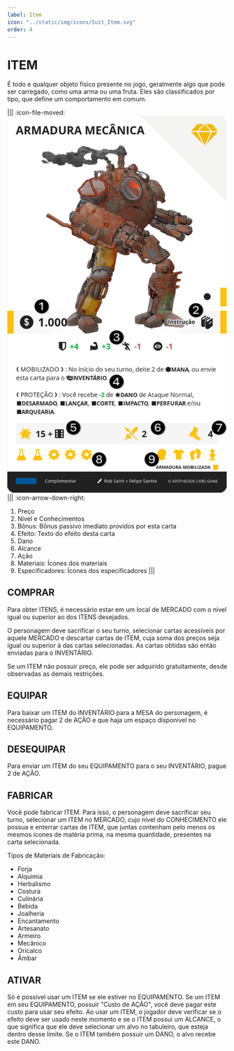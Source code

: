 ```yaml
---
label: Item
icon: "../static/img/icons/Suit_Item.svg"
order: 4
---
```


# ITEM

É todo e qualquer objeto físico presente no jogo, geralmente algo que pode ser carregado, como uma arma ou uma fruta. Eles são classificados por tipo, que define um comportamento em comum.

||| :icon-file-moved:
![](../static/img/cards/item.png)
||| :icon-arrow-down-right:
1.	Preço
2.	Nível e Conhecimentos
3.	Bônus: Bônus passivo imediato providos por esta carta
4.	Efeito: Texto do efeito desta carta
5.	Dano
6.	Alcance
7.	Ação
8.	Materiais: Ícones dos materiais
9.	Especificadores: Ícones dos especificadores
|||

## COMPRAR
Para obter ITENS, é necessário estar em um local de MERCADO com o nível igual ou superior ao dos ITENS desejados.

O personagem deve sacrificar o seu turno, selecionar cartas acessíveis por aquele MERCADO e descartar cartas de ITEM, cuja soma dos preços seja igual ou superior à das cartas selecionadas. As cartas obtidas são então enviadas para o INVENTÁRIO.

Se um ITEM não possuir preço, ele pode ser adquirido gratuitamente, desde observadas as demais restrições.

## EQUIPAR
Para baixar um ITEM do INVENTÁRIO para a MESA do personagem, é necessário pagar 2 de AÇÃO e que haja um espaço disponível no EQUIPAMENTO.

## DESEQUIPAR
Para enviar um ITEM do seu EQUIPAMENTO para o seu INVENTÁRIO, pague 2 de AÇÃO.

## FABRICAR
Você pode fabricar ITEM. Para isso, o personagem deve sacrificar seu turno, selecionar um ITEM no MERCADO, cujo nível do CONHECIMENTO ele possua e enterrar cartas de ITEM, que juntas contenham pelo menos os mesmos ícones de matéria prima, na mesma quantidade, presentes na carta selecionada.

Tipos de Materiais de Fabricação:

* Forja
* Alquimia
* Herbalismo
* Costura
* Culinária
* Bebida
* Joalheria
* Encantamento
* Artesanato
* Armeiro
* Mecânico
* Oricalco
* Âmbar

## ATIVAR
Só é possível usar um ITEM se ele estiver no EQUIPAMENTO. Se um ITEM em seu EQUIPAMENTO, possuir "Custo de AÇÃO", você deve pagar este custo para usar seu efeito.
Ao usar um ITEM, o jogador deve verificar se o efeito deve ser usado neste momento e se o ITEM possui um ALCANCE, o que significa que ele deve selecionar um alvo no tabuleiro, que esteja dentro desse limite. Se o ITEM também possuir um DANO, o alvo recebe este DANO.
